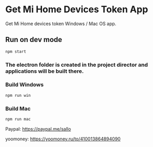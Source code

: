 # Get Mi Home Devices Token App

Get Mi Home devices token Windows / Mac OS app.

## Run on dev mode

```sh
npm start
```

### The electron folder is created in the project director and applications will be built there.

### Build Windows

```sh
npm run win
```

### Build Mac

```sh
npm run mac
```

Paypal: <https://paypal.me/sallo>

yoomoney: https://yoomoney.ru/to/410013864894090
